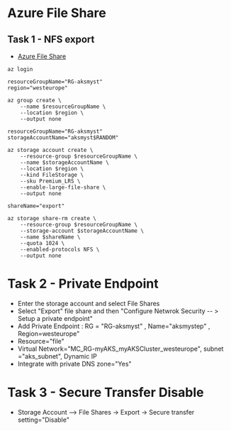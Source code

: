 # Azure File Share

## Task 1 - NFS export

- [Azure File Share](https://learn.microsoft.com/en-us/azure/storage/files/storage-files-quick-create-use-linux)


```
az login

resourceGroupName="RG-aksmyst"
region="westeurope"

az group create \
    --name $resourceGroupName \
    --location $region \
    --output none

resourceGroupName="RG-aksmyst"
storageAccountName="aksmyst$RANDOM"

az storage account create \
    --resource-group $resourceGroupName \
    --name $storageAccountName \
    --location $region \
    --kind FileStorage \
    --sku Premium_LRS \
    --enable-large-file-share \
    --output none
 
shareName="export"

az storage share-rm create \
    --resource-group $resourceGroupName \
    --storage-account $storageAccountName \
    --name $shareName \
    --quota 1024 \
    --enabled-protocols NFS \
    --output none
 ```
 
 # Task 2 - Private Endpoint
 
 - Enter the storage account and select File Shares
 - Select "Export" file share and then "Configure Netwrok Security -- > Setup a private endpoint"
 - Add Private Endpoint : RG = "RG-aksmyst" , Name="aksmystep" , Region=westeurope"
 - Resource="file"
 - Virtual Network="MC_RG-myAKS_myAKSCluster_westeurope", subnet ="aks_subnet", Dynamic IP
 - Integrate with private DNS zone="Yes"
 
 # Task 3 - Secure Transfer Disable
 
 - Storage Account --> File Shares -> Export -> Secure transfer setting="Disable"
